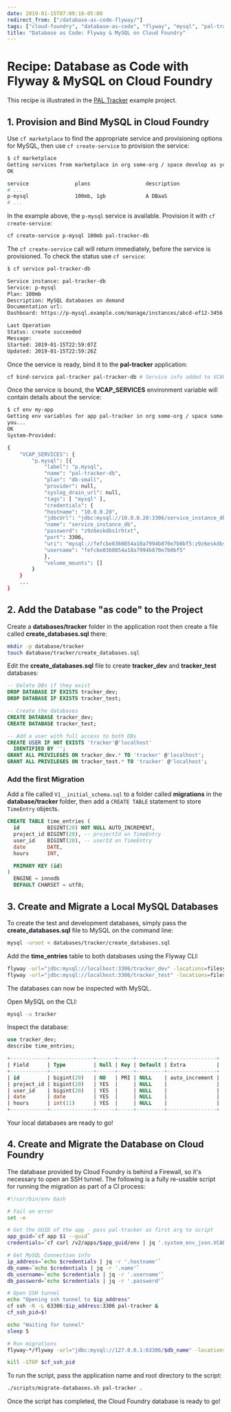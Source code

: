 ```yaml
---
date: 2019-01-15T07:09:18-05:00
redirect_from: ["/database-as-code-flyway/"]
tags: ["cloud-foundry", "database-as-code", "flyway", "mysql", "pal-tracker"]
title: "Database as Code: Flyway & MySQL on Cloud Foundry"
---
```


# Recipe: Database as Code with Flyway & MySQL on Cloud Foundry

This recipe is illustrated in the [PAL Tracker](https://github.com/jamestharpe/pal-tracker) example project.

## 1. Provision and Bind MySQL in Cloud Foundry

Use `cf marketplace` to find the appropriate service and provisioning options for MySQL, then use `cf create-service` to provision the service:

```bash
$ cf marketplace
Getting services from marketplace in org some-org / space develop as you@example.com...
OK

service               plans                  description
# ...
p-mysql               100mb, 1gb             A DBaaS
# ...
```

In the example above, the `p-mysql` service is available. Provision it with `cf create-service`:

```bash
cf create-service p-mysql 100mb pal-tracker-db
```

The `cf create-service` call will return immediately, before the service is provisioned. To check the status use `cf service`:

```bash
$ cf service pal-tracker-db

Service instance: pal-tracker-db
Service: p-mysql
Plan: 100mb
Description: MySQL databases on demand
Documentation url:
Dashboard: https://p-mysql.example.com/manage/instances/abcd-ef12-3456

Last Operation
Status: create succeeded
Message:
Started: 2019-01-15T22:59:07Z
Updated: 2019-01-15T22:59:26Z
```

Once the service is ready, bind it to the **pal-tracker** application:

```bash
cf bind-service pal-tracker pal-tracker-db # Service info added to VCAP_SERVICES env var
```

Once the service is bound, the **VCAP_SERVICES** environment variable will contain details about the service:

```bash
$ cf env my-app
Getting env variables for app pal-tracker in org some-org / space some-space as
you...
OK
System-Provided:

{
	"VCAP_SERVICES": {
		"p.mysql": [{
			"label": "p.mysql",
			"name": "pal-tracker-db",
			"plan": "db-small",
			"provider": null,
			"syslog_drain_url": null,
			"tags": [ "mysql" ],
			"credentials": {
			"hostname": "10.0.0.20",
			"jdbcUrl": "jdbc:mysql://10.0.0.20:3306/service_instance_db?user=fefcbe8360854a18a7994b870e7b0bf5\u0026password=z9z6eskdbs1rhtxt",
			"name": "service_instance_db",
			"password": "z9z6eskdbs1rhtxt",
			"port": 3306,
			"uri": "mysql://fefcbe8360854a18a7994b870e7b0bf5:z9z6eskdbs1rhtxt@10.0.0.20:3306/service_instance_db?reconnect=true",
			"username": "fefcbe8360854a18a7994b870e7b0bf5"
			},
			"volume_mounts": []
		}
	}
	...
}
```

## 2. Add the Database "as code" to the Project

Create a **databases/tracker** folder in the application root then create a file called **create_databases.sql** there:

```bash
mkdir -p database/tracker
touch database/tracker/create_databases.sql
```

Edit the **create_databases.sql** file to create **tracker_dev** and **tracker_test** databases:

```sql
-- Delete DBs if they exist
DROP DATABASE IF EXISTS tracker_dev;
DROP DATABASE IF EXISTS tracker_test;

-- Create the databases
CREATE DATABASE tracker_dev;
CREATE DATABASE tracker_test;

-- Add a user with full access to both DBs
CREATE USER IF NOT EXISTS 'tracker'@'localhost'
  IDENTIFIED BY '';
GRANT ALL PRIVILEGES ON tracker_dev.* TO 'tracker' @'localhost';
GRANT ALL PRIVILEGES ON tracker_test.* TO 'tracker' @'localhost';
```

### Add the first Migration

Add a file called `V1__initial_schema.sql` to a folder called **migrations** in the **database/tracker** folder, then add a `CREATE TABLE` statement to store `TimeEntry` objects.

```sql
CREATE TABLE time_entries (
  id         BIGINT(20) NOT NULL AUTO_INCREMENT,
  project_id BIGINT(20), -- projectId on TimeEntry
  user_id    BIGINT(20), -- userId on TimeEntry
  date       DATE,
  hours      INT,

  PRIMARY KEY (id)
)
  ENGINE = innodb
  DEFAULT CHARSET = utf8;
```

## 3. Create and Migrate a Local MySQL Databases

To create the test and development databases, simply pass the **create_databases.sql** file to MySQL on the command line:

```bash
mysql -uroot < databases/tracker/create_databases.sql
```

Add the **time_entries** table to both databases using the Flyway CLI:

```bash
flyway -url="jdbc:mysql://localhost:3306/tracker_dev" -locations=filesystem:databases/tracker clean migrate
flyway -url="jdbc:mysql://localhost:3306/tracker_test" -locations=filesystem:databases/tracker clean migrate
```

The databases can now be inspected with MySQL.

Open MySQL on the CLI:

```bash
mysql -u tracker
```

Inspect the database:

```sql
use tracker_dev;
describe time_entries;

+------------+--------------+------+-----+---------+----------------+
| Field      | Type         | Null | Key | Default | Extra          |
+------------+--------------+------+-----+---------+----------------+
| id         | bigint(20)   | NO   | PRI | NULL    | auto_increment |
| project_id | bigint(20)   | YES  |     | NULL    |                |
| user_id    | bigint(20)   | YES  |     | NULL    |                |
| date       | date         | YES  |     | NULL    |                |
| hours      | int(11)      | YES  |     | NULL    |                |
+------------+--------------+------+-----+---------+----------------+
```

Your local databases are ready to go!

## 4. Create and Migrate the Database on Cloud Foundry

The database provided by Cloud Foundry is behind a Firewall, so it's necessary to open an SSH tunnel. The following is a fully re-usable script for running the migration as part of a CI process:

```bash
#!/usr/bin/env bash

# Fail on error
set -e

# Get the GUID of the app - pass pal-tracker as first arg to script
app_guid=`cf app $1 --guid`
credentials=`cf curl /v2/apps/$app_guid/env | jq '.system_env_json.VCAP_SERVICES | .[] | .[] | select(.instance_name=="pal-tracker-db") | .credentials'`

# Get MySQL Connection info
ip_address=`echo $credentials | jq -r '.hostname'`
db_name=`echo $credentials | jq -r '.name'`
db_username=`echo $credentials | jq -r '.username'`
db_password=`echo $credentials | jq -r '.password'`

# Open SSH tunnel
echo "Opening ssh tunnel to $ip_address"
cf ssh -N -L 63306:$ip_address:3306 pal-tracker &
cf_ssh_pid=$!

echo "Waiting for tunnel"
sleep 5

# Run migrations
flyway-*/flyway -url="jdbc:mysql://127.0.0.1:63306/$db_name" -locations=filesystem:$2/databases/tracker -user=$db_username -password=$db_password migrate

kill -STOP $cf_ssh_pid
```

To run the script, pass the application name and root directory to the script:

```bash
./scripts/migrate-databases.sh pal-tracker .
```

Once the script has completed, the Cloud Foundry database is ready to go!